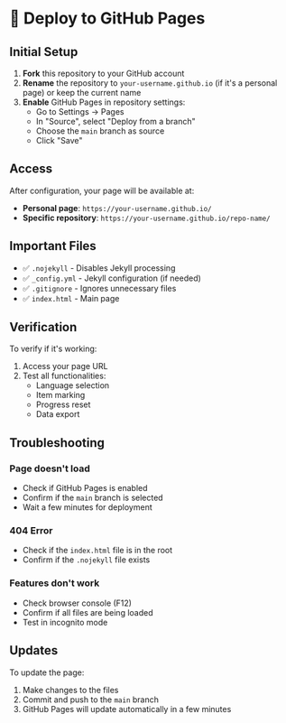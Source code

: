 # 🚀 Deploy to GitHub Pages

## Initial Setup

1. **Fork** this repository to your GitHub account
2. **Rename** the repository to `your-username.github.io` (if it's a personal page) or keep the current name
3. **Enable** GitHub Pages in repository settings:
   - Go to Settings → Pages
   - In "Source", select "Deploy from a branch"
   - Choose the `main` branch as source
   - Click "Save"

## Access

After configuration, your page will be available at:
- **Personal page**: `https://your-username.github.io/`
- **Specific repository**: `https://your-username.github.io/repo-name/`

## Important Files

- ✅ `.nojekyll` - Disables Jekyll processing
- ✅ `_config.yml` - Jekyll configuration (if needed)
- ✅ `.gitignore` - Ignores unnecessary files
- ✅ `index.html` - Main page

## Verification

To verify if it's working:
1. Access your page URL
2. Test all functionalities:
   - Language selection
   - Item marking
   - Progress reset
   - Data export

## Troubleshooting

### Page doesn't load
- Check if GitHub Pages is enabled
- Confirm if the `main` branch is selected
- Wait a few minutes for deployment

### 404 Error
- Check if the `index.html` file is in the root
- Confirm if the `.nojekyll` file exists

### Features don't work
- Check browser console (F12)
- Confirm if all files are being loaded
- Test in incognito mode

## Updates

To update the page:
1. Make changes to the files
2. Commit and push to the `main` branch
3. GitHub Pages will update automatically in a few minutes
